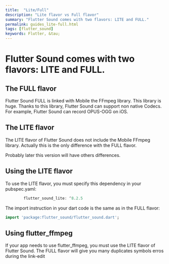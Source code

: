 ```yaml
---
title:  "Lite/Full"
description: "Lite flavor vs Full flavor"
summary: "Flutter Sound comes with two flavors: LITE and FULL."
permalink: guides_lite-full.html
tags: [flutter_sound]
keywords: Flutter, &tau;
---
```

# Flutter Sound comes with two flavors: LITE and FULL.

## The FULL flavor

Flutter Sound FULL is linked with Mobile the FFmpeg library.
This library is huge.
Thanks to this library, Flutter Sound can support non native Codecs.
For example, Flutter Sound can record OPUS-OGG on iOS.

## The LITE flavor

The LITE flavor of Flutter Sound does not include the Mobile FFmpeg library.
Actually this is the only difference with the FULL flavor.

Probably later this version will have others differences.

## Using the LITE flavor

To use the LITE flavor, you must specify this dependency  in your pubspec.yaml:

```dart
        flutter_sound_lite: ^8.2.5
```

The import instruction in your dart code is the same as in the FULL flavor:

```dart
import 'package:flutter_sound/flutter_sound.dart';
```

## Using flutter_ffmpeg

If your app needs to use flutter_ffmpeg, you must use the LITE flavor of Flutter Sound.
The FULL flavor will give you many duplicates symbols erros during the link-edit